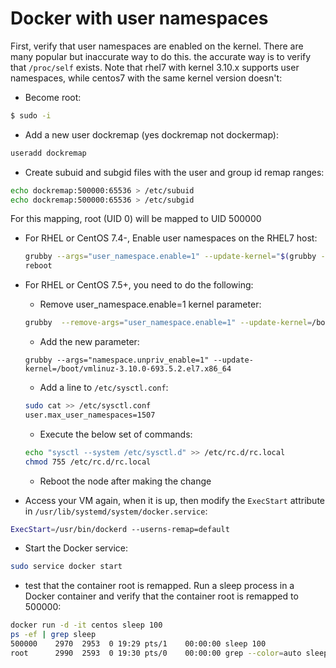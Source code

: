 # Docker with user namespaces

First, verify that user namespaces are enabled on the kernel. There are many popular but inaccurate way to do this. the accurate way is to verify that ``/proc/self`` exists. Note that rhel7 with kernel 3.10.x supports user namespaces, while centos7 with the same kernel version doesn't:
* Become root:
```bash
$ sudo -i
```
* Add a new user dockremap (yes dockremap not dockermap):
```bash
useradd dockremap
```
* Create subuid and subgid files with the user and group id remap ranges:
```bash
echo dockremap:500000:65536 > /etc/subuid
echo dockremap:500000:65536 > /etc/subgid
```
For this mapping, root (UID 0) will be mapped to UID 500000


* For RHEL or CentOS 7.4-, Enable user namespaces on the RHEL7 host:
  ```bash
  grubby --args="user_namespace.enable=1" --update-kernel="$(grubby --default-kernel)"
  reboot
  ```
* For RHEL or CentOS 7.5+, you need to do the following:

  * Remove user_namespace.enable=1 kernel parameter:
  ```bash
  grubby  --remove-args="user_namespace.enable=1" --update-kernel=/boot/vmlinuz-3.10.0-693.5.2.el7.x86_64
  ```
  * Add the new parameter:
  ```
  grubby --args="namespace.unpriv_enable=1" --update-kernel=/boot/vmlinuz-3.10.0-693.5.2.el7.x86_64
  ```
  * Add a line to ``/etc/sysctl.conf``:
  ```bash
  sudo cat >> /etc/sysctl.conf
  user.max_user_namespaces=1507
  ```
  * Execute the below set of commands:
  ```bash
  echo "sysctl --system /etc/sysctl.d" >> /etc/rc.d/rc.local
  chmod 755 /etc/rc.d/rc.local
  ```
  * Reboot the node after making the change

* Access your VM again, when it is up, then modify the ``ExecStart`` attribute in ``/usr/lib/systemd/system/docker.service``:
```bash
ExecStart=/usr/bin/dockerd --userns-remap=default
```
* Start the Docker service:
```bash
sudo service docker start
```
* test that the container root is remapped. Run a sleep process in a Docker container and verify that the container root is remapped to 500000:
```bash
docker run -d -it centos sleep 100
ps -ef | grep sleep
500000    2970  2953  0 19:29 pts/1    00:00:00 sleep 100
root      2990  2593  0 19:30 pts/0    00:00:00 grep --color=auto sleep
```
